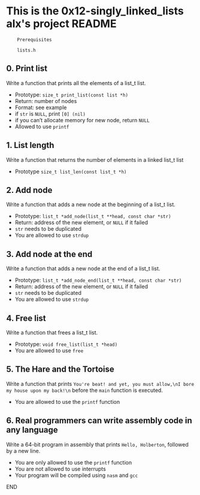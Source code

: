 # This is the 0x12-singly_linked_lists alx's project README

        Prerequisites

        lists.h

## 0. Print list

Write a function that prints all the elements of a list_t list.

- Prototype: `size_t print_list(const list *h)`
- Return: number of nodes
- Format: see example
- if `str` is `NULL`, print `[0] (nil)`
- if you can’t allocate memory for new node, return `NULL`
- Allowed to use `printf`

## 1. List length

Write a function that returns the number of elements in a linked list_t list

- Prototype `size_t list_len(const list_t *h)`

## 2. Add node

Write a function that adds a new node at the beginning of a list_t list.

- Prototype: `list_t *add_node(list_t **head, const char *str)`
- Return: address of the new element, or `NULL` if it failed
- `str` needs to be duplicated
- You are allowed to use `strdup`

## 3. Add node at the end

Write a function that adds a new node at the end of a list_t list.

- Prototype: `list_t *add_node_end(list_t **head, const char *str)`
- Return: address of the new element, or `NULL` if it failed
- `str` needs to be duplicated
- You are allowed to use `strdup`

## 4. Free list

Write a function that frees a list_t list.

- Prototype: `void free_list(list_t *head)`
- You are allowed to use `free`


## 5. The Hare and the Tortoise

Write a function that prints `You're beat! and yet, you must allow,\nI bore my house upon my back!\n` before the `main` function is executed.

- You are allowed to use the `printf` function

## 6. Real programmers can write assembly code in any language

Write a 64-bit program in assembly that prints `Hello, Holberton`, followed by a new line.

- You are only allowed to use the `printf` function
- You are not allowed to use interrupts
- Your program will be compiled using `nasm` and `gcc`

END
